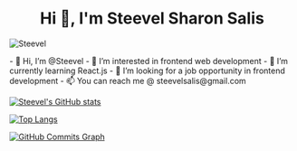 <h1 align="center">Hi 👋, I'm Steevel Sharon Salis</h1>
<p align="left"> <img src="https://komarev.com/ghpvc/?username=Steevel&label=Profile%20views&color=129e00&style=plastic" alt="Steevel" /> </p>
- 👋 Hi, I’m @Steevel
- 👀 I’m interested in frontend web development
- 🌱 I’m currently learning React.js
- 💞️ I’m looking for a job opportunity in frontend development
- 📫 You can reach me @ steevelsalis@gmail.com

[![Steevel's GitHub stats](https://github-readme-stats.vercel.app/api?username=Steevel&show_icons=true&theme=algolia)](https://github.com/Steevel)

[![Top Langs](https://github-readme-stats.vercel.app/api/top-langs/?username=Steevel&theme=algolia&layout=compact)](https://github.com/Steevel)

<a href="http://www.github.com/Steevel"><img src="https://activity-graph.herokuapp.com/graph?username=Steevel&bg_color=0f172a&color=ffffff&line=14b8a6&point=ffffff&area_color=0f172a&area=true&hide_border=true&custom_title=GitHub%20Commits%20Graph" alt="GitHub Commits Graph" /></a>
